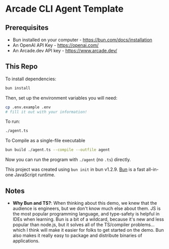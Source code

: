 # Arcade CLI Agent Template

## Prerequisites

- Bun installed on your computer - https://bun.com/docs/installation
- An OpenAI API Key - https://openai.com/
- An Arcade.dev API key - https://www.arcade.dev/

## This Repo

To install dependencies:

```bash
bun install
```

Then, set up the environment variables you will need:

```bash
cp .env.example .env
# fill it out with your information!
```

To run:

```bash
./agent.ts
```

To Compile as a single-file executable

```bash
bun build ./agent.ts --compile --outfile agent
```

Now you can run the program with `./agent` (no `.ts`) directly.

This project was created using `bun init` in bun v1.2.9. [Bun](https://bun.sh) is a fast all-in-one JavaScript runtime.

## Notes

- **Why Bun and TS?**: When thinking about this demo, we knew that the audience is engineers, but we don't know much else about them. JS is the most popular programming language, and type-safety is helpful in IDEs when learning. Bun is a bit of a wildcard, because it's new and less popular than node.js, but it solves all of the TS/compiler problems... which I think will make it easier for folks to get started on the demo. Bun also makes it really easy to package and distribute binaries of applications.
